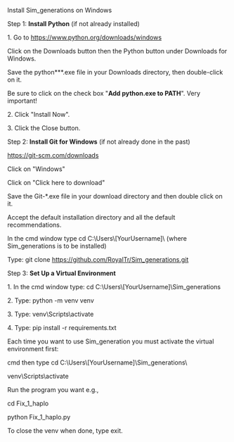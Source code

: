 Install Sim_generations on Windows

Step 1: **Install Python** (if not already installed)

1\. Go to <https://www.python.org/downloads/windows>

Click on the Downloads button then the Python button under Downloads for
Windows.

Save the python\*\*\*.exe file in your Downloads directory, then
double-click on it.

Be sure to click on the check box "**Add python.exe to PATH**". Very
important!

2\. Click "Install Now".

3\. Click the Close button.

Step 2: **Install Git for Windows** (if not already done in the past)

https://git-scm.com/downloads

Click on \"Windows\"

Click on \"Click here to download\"

Save the Git-\*.exe file in your download directory and then double
click on it.

Accept the default installation directory and all the default
recommendations.

In the cmd window type cd C:\\Users\\\[YourUsername\]\\ (where
Sim_generations is to be installed)

Type: git clone https://github.com/RoyalTr/Sim_generations.git

Step 3: **Set Up a Virtual Environment**

1\. In the cmd window type: cd
C:\\Users\\\[YourUsername\]\\Sim_generations

2\. Type: python -m venv venv

3\. Type: venv\\Scripts\\activate

4\. Type: pip install -r requirements.txt

Each time you want to use Sim_generation you must activate the virtual
environment first:

cmd then type cd C:\\Users\\\[YourUsername\]\\Sim_generations\\

venv\\Scripts\\activate

Run the program you want e.g.,

cd Fix_1_haplo

python Fix_1_haplo.py

To close the venv when done, type exit.